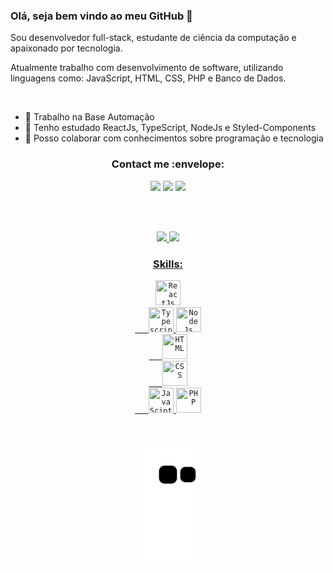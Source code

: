 ### Olá, seja bem vindo ao meu GitHub 👋

<link rel="stylesheet" href="https://cdn.jsdelivr.net/gh/devicons/devicon@v2.15.1/devicon.min.css">

Sou desenvolvedor full-stack, estudante de ciência da computação e apaixonado por tecnologia.

Atualmente trabalho com desenvolvimento de software, utilizando linguagens como: JavaScript, HTML, CSS, PHP e Banco de Dados.

<br>

- 🔭 Trabalho na Base Automação
- 🌱 Tenho estudado ReactJs, TypeScript, NodeJs e Styled-Components
- 🤔 Posso colaborar com conhecimentos sobre programação e tecnologia


 <div align="center"> 
  <h3>Contact me :envelope: </h3>
  <a href="https://instagram.com/levi_almeida22" target="_blank"><img src="https://img.shields.io/badge/-Instagram-%23E4405F?style=for-the-badge&logo=instagram&logoColor=white" target="_blank"></a>
  <a href = "mailto:levinhosa@gmail.com"><img src="https://img.shields.io/badge/-Gmail-%23333?style=for-the-badge&logo=gmail&logoColor=white" target="_blank"></a>
  <a href="https://www.linkedin.com/in/levi-santana-de-almeida-649ba5158" target="_blank"><img src="https://img.shields.io/badge/-LinkedIn-%230077B5?style=for-the-badge&logo=linkedin&logoColor=white"></a> 
 
  <br><br>
 
</div>
<div align="center">
  <a href="https://github.com/LeviAlmeid">
  <img  height="180em" src="https://github-readme-stats.vercel.app/api?username=LeviAlmeid&show_icons=true&theme=dark&include_all_commits=true&count_private=true"/>
  <img height="180em" src="https://github-readme-stats.vercel.app/api/top-langs/?username=LeviAlmeid&layout=compact&langs_count=7&theme=dark"/>
</div>
  
 



<div align="center">
  <h3>Skills:</h3>
  <code><img margin-rigth="3px" title="ReactJs" width="40" height="40" src="https://cdn.jsdelivr.net/gh/devicons/devicon/icons/react/react-original.svg" /></code>
  <code>
   <img margin-rigth="3px" title="Typescript" width="40" height="40" src="https://cdn.jsdelivr.net/gh/devicons/devicon/icons/typescript/typescript-original.svg" /></code>
  <code><img margin-rigth="3px" title="NodeJs" width="40" height="40" src="https://cdn.jsdelivr.net/gh/devicons/devicon/icons/nodejs/nodejs-plain-wordmark.svg" /></code>
  <code>
   <img margin-rigth="3px" title="HTML" width="40" height="40" src="https://cdn.jsdelivr.net/gh/devicons/devicon/icons/html5/html5-original.svg" /></code>
  <code>
   <img margin-rigth="3px" title="CSS" width="40" height="40" src="https://cdn.jsdelivr.net/gh/devicons/devicon/icons/css3/css3-original.svg" /></code>
  <code>
   <img margin-rigth="3px" title="JavaScipt" width="40" height="40" src="https://cdn.jsdelivr.net/gh/devicons/devicon/icons/javascript/javascript-original.svg" /></code> 
  <code><img title="PHP" width="40" height="40" src="https://cdn.jsdelivr.net/gh/devicons/devicon/icons/php/php-original.svg" /></code>
 <br> <br> <br>
 
 ![Snake animation](https://github.com/LeviAlmeid/LeviAlmeid/blob/output/github-contribution-grid-snake.svg)
 
</div>
 
